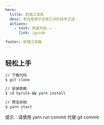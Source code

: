 ```yaml
---
hero:
  title: 前端工具库
  desc: 本仓库用于日常工作的技术沉淀
  actions:
    - text: 快速开始 →
      link: /guide

footer: 前端工具箱
---
```


## 轻松上手

```bash
// 下载代码
$ git clone

// 安装依赖
$ cd hyrule && yarn install

// 预览文档
$ yarn start
```

<Alert>
提示：请使用 yarn run commit 代替 git commit
</Alert>
